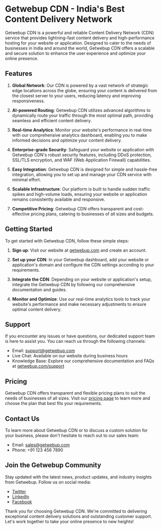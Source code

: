 # Getwebup CDN - India's Best Content Delivery Network

Getwebup CDN is a powerful and reliable Content Delivery Network (CDN) service that provides lightning-fast content delivery and high-performance hosting for your website or application. Designed to cater to the needs of businesses in India and around the world, Getwebup CDN offers a scalable and secure solution to enhance the user experience and optimize your online presence.

## Features

1. **Global Network**: Our CDN is powered by a vast network of strategic edge locations across the globe, ensuring your content is delivered from the closest server to your users, reducing latency and improving responsiveness.

2. **AI-powered Routing**: Getwebup CDN utilizes advanced algorithms to dynamically route your traffic through the most optimal path, providing seamless and efficient content delivery.

3. **Real-time Analytics**: Monitor your website's performance in real-time with our comprehensive analytics dashboard, enabling you to make informed decisions and optimize your content delivery.

4. **Enterprise-grade Security**: Safeguard your website or application with Getwebup CDN's robust security features, including DDoS protection, SSL/TLS encryption, and WAF (Web Application Firewall) capabilities.

5. **Easy Integration**: Getwebup CDN is designed for simple and hassle-free integration, allowing you to set up and manage your CDN service with minimal effort.

6. **Scalable Infrastructure**: Our platform is built to handle sudden traffic spikes and high-volume loads, ensuring your website or application remains consistently available and responsive.

7. **Competitive Pricing**: Getwebup CDN offers transparent and cost-effective pricing plans, catering to businesses of all sizes and budgets.

## Getting Started

To get started with Getwebup CDN, follow these simple steps:

1. **Sign up**: Visit our website at [getwebup.com](https://getwebup.com) and create an account.

2. **Set up your CDN**: In your Getwebup dashboard, add your website or application's domain and configure the CDN settings according to your requirements.

3. **Integrate the CDN**: Depending on your website or application's setup, integrate the Getwebup CDN by following our comprehensive documentation and guides.

4. **Monitor and Optimize**: Use our real-time analytics tools to track your website's performance and make necessary adjustments to ensure optimal content delivery.

## Support

If you encounter any issues or have questions, our dedicated support team is here to assist you. You can reach us through the following channels:

- Email: [support@getwebup.com](mailto:support@getwebup.com)
- Live Chat: Available on our website during business hours
- Knowledge Base: Explore our comprehensive documentation and FAQs at [getwebup.com/support](https://getwebup.com/support)

## Pricing

Getwebup CDN offers transparent and flexible pricing plans to suit the needs of businesses of all sizes. Visit our [pricing page](https://getwebup.com/pricing) to learn more and choose the plan that best fits your requirements.

## Contact Us

To learn more about Getwebup CDN or to discuss a custom solution for your business, please don't hesitate to reach out to our sales team:

- Email: [sales@getwebup.com](mailto:sales@getwebup.com)
- Phone: +91 123 456 7890

## Join the Getwebup Community

Stay updated with the latest news, product updates, and industry insights from Getwebup. Follow us on social media:

- [Twitter](https://twitter.com/getwebup)
- [LinkedIn](https://linkedin.com/company/getwebup)
- [Facebook](https://facebook.com/getwebup)

Thank you for choosing Getwebup CDN. We're committed to delivering exceptional content delivery solutions and outstanding customer support. Let's work together to take your online presence to new heights!
